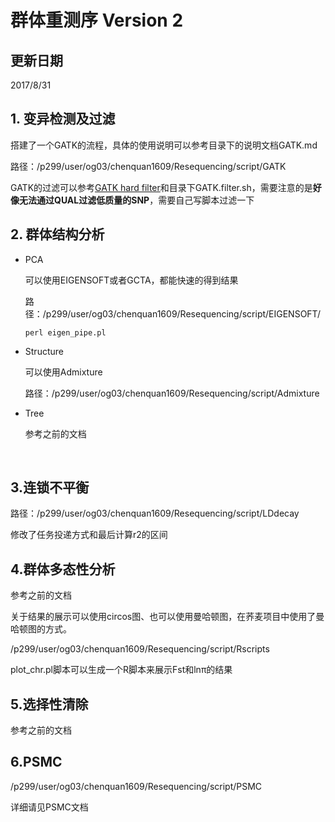 # 群体重测序 Version 2

## 更新日期

2017/8/31

## 1. 变异检测及过滤

搭建了一个GATK的流程，具体的使用说明可以参考目录下的说明文档GATK.md

路径：/p299/user/og03/chenquan1609/Resequencing/script/GATK

GATK的过滤可以参考[GATK hard filter](https://gatkforums.broadinstitute.org/gatk/discussion/2806/howto-apply-hard-filters-to-a-call-set)和目录下GATK.filter.sh，需要注意的是**好像无法通过QUAL过滤低质量的SNP**，需要自己写脚本过滤一下



## 2. 群体结构分析

* PCA

  可以使用EIGENSOFT或者GCTA，都能快速的得到结果

  路径：/p299/user/og03/chenquan1609/Resequencing/script/EIGENSOFT/

  `perl eigen_pipe.pl`

* Structure

  可以使用Admixture

  路径：/p299/user/og03/chenquan1609/Resequencing/script/Admixture

* Tree

  参考之前的文档

  ​

## 3.连锁不平衡

路径：/p299/user/og03/chenquan1609/Resequencing/script/LDdecay

修改了任务投递方式和最后计算r2的区间



## 4.群体多态性分析

参考之前的文档

关于结果的展示可以使用circos图、也可以使用曼哈顿图，在荞麦项目中使用了曼哈顿图的方式。

/p299/user/og03/chenquan1609/Resequencing/script/Rscripts

plot_chr.pl脚本可以生成一个R脚本来展示Fst和lnπ的结果



## 5.选择性清除

参考之前的文档



## 6.PSMC

/p299/user/og03/chenquan1609/Resequencing/script/PSMC

详细请见PSMC文档